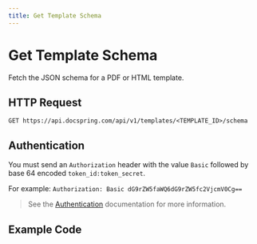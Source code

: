 ```yaml
---
title: Get Template Schema
---
```


# Get Template Schema

Fetch the JSON schema for a PDF or HTML template.

## HTTP Request

`GET https://api.docspring.com/api/v1/templates/<TEMPLATE_ID>/schema`

## Authentication

You must send an `Authorization` header with the value `Basic` followed by base 64 encoded `token_id:token_secret`.

For example: `Authorization: Basic dG9rZW5faWQ6dG9rZW5fc2VjcmV0Cg==`

> See the [Authentication](../install-api-client/authentication) documentation for more information.

## Example Code

<CodeSwitcher :languages="{javascript:'JavaScript', csharp:'C#'}">
<template v-slot:javascript>

```javascript
var DocSpring = require("docspring");

var config = new DocSpring.Configuration();
config.apiTokenId = "DOCSPRING_TOKEN_ID";
config.apiTokenSecret = "DOCSPRING_TOKEN_SECRET";
client = new DocSpring.Client(config);

client.getTemplateSchema("YOUR_TEMPLATE_ID", function(error, schema) {
  if (error) throw error;
  console.log(schema);
});
```

</template>
<template v-slot:csharp>

```csharp
using System;
using System.Diagnostics;
using DocSpring.Client.Api;
using DocSpring.Client.Client;
using DocSpring.Client.Model;

namespace Example
{
    public class DocSpringExample
    {
        public void main()
        {
          Configuration.Default.Username = "DOCSPRING_TOKEN_ID";
          Configuration.Default.Password = "DOCSPRING_TOKEN_SECRET";

          var apiInstance = new PDFApi();
          string templateId = "tpl_000000000000000001";
          var schema = apiInstance.GetTemplateSchema(templateId);

          // schema is Dictionary<string, Object>
          // schema["properties"] is Newtonsoft.Json.Linq.JObject
          var properties = schema["properties"] as Newtonsoft.Json.Linq.JObject;
          Debug.WriteLine(properties);
        }
    }
}
```

</template>
</CodeSwitcher>
